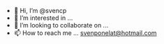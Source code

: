 - 👋 Hi, I’m @svencp
- 👀 I’m interested in ...
- 💞️ I’m looking to collaborate on ...
- 📫 How to reach me ...   svenponelat@hotmail.com

<!---
svencp/svencp is a ✨ special ✨ repository because its `README.md` (this file) appears on your GitHub profile.
You can click the Preview link to take a look at your changes.
--->
